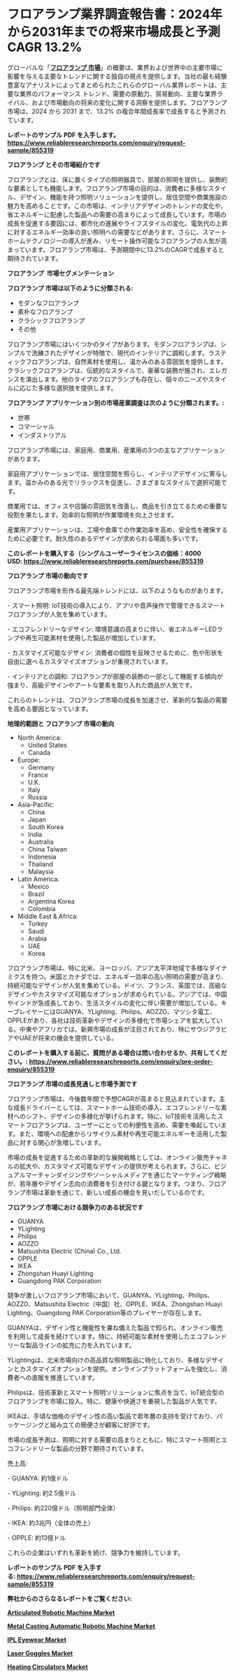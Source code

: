 <p><h1>フロアランプ業界調査報告書：2024年から2031年までの将来市場成長と予測CAGR 13.2%</h1></p><p>グローバルな「<a href="https://www.reliableresearchreports.com/floor-lamp-r855319?utm_campaign=107&utm_medium=6&utm_source=Github&utm_content=ia&utm_term=18122024&utm_id=floor-lamp"><strong>フロアランプ 市場</strong></a>」の概要は、業界および世界中の主要市場に影響を与える主要なトレンドに関する独自の視点を提供します。当社の最も経験豊富なアナリストによってまとめられたこれらのグローバル業界レポートは、主要な業界のパフォーマンス トレンド、需要の原動力、貿易動向、主要な業界ライバル、および市場動向の将来の変化に関する洞察を提供します。フロアランプ 市場は、2024 から 2031 まで、13.2% の複合年間成長率で成長すると予測されています。</p>
<p><strong>レポートのサンプル PDF を入手します。</strong><strong><a href="https://www.reliableresearchreports.com/enquiry/request-sample/855319?utm_campaign=107&utm_medium=6&utm_source=Github&utm_content=ia&utm_term=18122024&utm_id=floor-lamp">https://www.reliableresearchreports.com/enquiry/request-sample/855319</a></strong></p>
<p><strong>フロアランプ とその市場紹介です</strong></p>
<p><p>フロアランプとは、床に置くタイプの照明器具で、部屋の照明を提供し、装飾的な要素としても機能します。フロアランプ市場の目的は、消費者に多様なスタイル、デザイン、機能を持つ照明ソリューションを提供し、居住空間や商業施設の魅力を高めることです。この市場は、インテリアデザインのトレンドの変化や、省エネルギーに配慮した製品への需要の高まりによって成長しています。市場の成長を促進する要因には、都市化の進展やライフスタイルの変化、電気代の上昇に対するエネルギー効率の良い照明への需要などがあります。さらに、スマートホームテクノロジーの導入が進み、リモート操作可能なフロアランプの人気が高まっています。フロアランプ市場は、予測期間中に13.2%のCAGRで成長すると期待されています。</p><strong><a href="|AUTHORITHY_DOMAIN_URL|?utm_campaign=107&utm_medium=6&utm_source=Github&utm_content=ia&utm_term=18122024&utm_id=floor-lamp"></a></strong></p>
<p><strong>フロアランプ&nbsp;</strong><strong>&nbsp;市場セグメンテーション</strong></p>
<p><strong>フロアランプ 市場は以下のように分類される:</strong>&nbsp;</p>
<p><ul><li>モダンなフロアランプ</li><li>素朴なフロアランプ</li><li>クラシックフロアランプ</li><li>その他</li></ul></p>
<p><p>フロアランプ市場にはいくつかのタイプがあります。モダンフロアランプは、シンプルで洗練されたデザインが特徴で、現代のインテリアに調和します。ラスティックフロアランプは、自然素材を使用し、温かみのある雰囲気を提供します。クラシックフロアランプは、伝統的なスタイルで、豪華な装飾が施され、エレガンスを演出します。他のタイプのフロアランプも存在し、個々のニーズやスタイルに応じた多様な選択肢を提供します。</p></p>
<p><strong> フロアランプ アプリケーション別の市場産業調査は次のように分類されます。:</strong></p>
<p><ul><li>世帯</li><li>コマーシャル</li><li>インダストリアル</li></ul></p>
<p><p>フロアランプ市場には、家庭用、商業用、産業用の3つの主なアプリケーションがあります。</p><p>家庭用アプリケーションでは、居住空間を照らし、インテリアデザインに寄与します。温かみのある光でリラックスを促進し、さまざまなスタイルで選択可能です。</p><p>商業用では、オフィスや店舗の雰囲気を改善し、商品を引き立てるための重要な役割を果たします。効率的な照明が作業環境を向上させます。</p><p>産業用アプリケーションは、工場や倉庫での作業効率を高め、安全性を確保するために必要です。耐久性のあるデザインが求められる場面も多いです。</p></p>
<p><strong>このレポートを購入する（シングルユーザーライセンスの価格：4000 USD:</strong><strong>&nbsp;<a href="https://www.reliableresearchreports.com/purchase/855319?utm_campaign=107&utm_medium=6&utm_source=Github&utm_content=ia&utm_term=18122024&utm_id=floor-lamp">https://www.reliableresearchreports.com/purchase/855319</a></strong></p>
<p><strong>フロアランプ 市場の動向です</strong></p>
<p><p>フロアランプ市場を形作る最先端トレンドには、以下のようなものがあります。</p><p>- スマート照明: IoT技術の導入により、アプリや音声操作で管理できるスマートフロアランプが人気を集めています。</p><p>  </p><p>- エコフレンドリーなデザイン: 環境意識の高まりに伴い、省エネルギーLEDランプや再生可能素材を使用した製品が増加しています。</p><p>- カスタマイズ可能なデザイン: 消費者の個性を反映させるために、色や形状を自由に選べるカスタマイズオプションが重視されています。</p><p>- インテリアとの調和: フロアランプが部屋の装飾の一部として機能する傾向が強まり、高級デザインやアートな要素を取り入れた商品が人気です。</p><p>これらのトレンドは、フロアランプ市場の成長を加速させ、革新的な製品の需要を高める要因となっています。</p></p>
<p><strong>地理的範囲と フロアランプ 市場の動向</strong></p>
<p><ul>
    <li>
        North America:
        <ul>
            <li>United States</li>
            <li>Canada</li>
        </ul>
    </li>
    <li>
        Europe:
        <ul>
            <li>Germany</li>
            <li>France</li>
            <li>U.K.</li>
            <li>Italy</li>
            <li>Russia</li>
        </ul>
    </li>
    <li>
        Asia-Pacific:
        <ul>
            <li>China</li>
            <li>Japan</li>
            <li>South Korea</li>
            <li>India</li>
            <li>Australia</li>
            <li>China Taiwan</li>
            <li>Indonesia</li>
            <li>Thailand</li>
            <li>Malaysia</li>
        </ul>
    </li>
    <li>
        Latin America:
        <ul>
            <li>Mexico</li>
            <li>Brazil</li>
            <li>Argentina Korea</li>
            <li>Colombia</li>
        </ul>
    </li>
    <li>
        Middle East & Africa:
        <ul>
            <li>Turkey</li>
            <li>Saudi</li>
            <li>Arabia</li>
            <li>UAE</li>
            <li>Korea</li>
        </ul>
    </li>
    </ul></p>
<p><p>フロアランプ市場は、特に北米、ヨーロッパ、アジア太平洋地域で多様なダイナミクスを持つ。米国とカナダでは、エネルギー効率の高い照明の需要が高まり、持続可能なデザインが人気を集めている。ドイツ、フランス、英国では、高級なデザインやカスタマイズ可能なオプションが求められている。アジアでは、中国やインドが急成長しており、生活スタイルの変化に伴い需要が増加している。キープレイヤーにはGUANYA、YLighting、Philips、AOZZO、マツシタ電工、OPPLEがあり、各社は技術革新やデザインの多様化で市場シェアを拡大している。中東やアフリカでは、新興市場の成長が注目されており、特にサウジアラビアやUAEが将来の機会を提供している。</p></p>
<p><strong>このレポートを購入する前に、質問がある場合は問い合わせるか、共有してください。:&nbsp;<a href="https://www.reliableresearchreports.com/enquiry/pre-order-enquiry/855319?utm_campaign=107&utm_medium=6&utm_source=Github&utm_content=ia&utm_term=18122024&utm_id=floor-lamp">https://www.reliableresearchreports.com/enquiry/pre-order-enquiry/855319</a></strong></p>
<p><strong>フロアランプ 市場の成長見通しと市場予測です</strong></p>
<p><p>フロアランプ市場は、今後数年間で予想CAGRが高まると見込まれています。主な成長ドライバーとしては、スマートホーム技術の導入、エコフレンドリーな素材へのシフト、デザインの多様化が挙げられます。特に、IoT技術を活用したスマートフロアランプは、ユーザーにとっての利便性を高め、需要を喚起しています。また、環境への配慮からリサイクル素材や再生可能エネルギーを活用した製品に対する関心が急増しています。</p><p>市場の成長を促進するための革新的な展開戦略としては、オンライン販売チャネルの拡大や、カスタマイズ可能なデザインの提供が考えられます。さらに、ビジュアルマーチャンダイジングやソーシャルメディアを通じたマーケティング戦略が、若年層やデザイン志向の消費者を引き付ける鍵となります。つまり、フロアランプ市場は革新を通じて、新しい成長の機会を見いだしているのです。</p></p>
<p><strong>フロアランプ 市場における競争力のある状況です</strong></p>
<p><ul><li>GUANYA</li><li>YLighting</li><li>Philips</li><li>AOZZO</li><li>Matsushita Electric (China) Co., Ltd.</li><li>OPPLE</li><li>IKEA</li><li>Zhongshan Huayi Lighting</li><li>Guangdong PAK Corporation </li></ul></p>
<p><p>競争が激しいフロアランプ市場において、GUANYA、YLighting、Philips、AOZZO、Matsushita Electric（中国）社、OPPLE、IKEA、Zhongshan Huayi Lighting、Guangdong PAK Corporation等のプレイヤーが存在します。</p><p>GUANYAは、デザイン性と機能性を兼ね備えた製品で知られ、オンライン販売を利用して成長を続けています。特に、持続可能な素材を使用したエコフレンドリーな製品ラインの拡充に力を入れています。</p><p>YLightingは、北米市場向けの高品質な照明製品に特化しており、多様なデザインとカスタマイズオプションを提供。オンラインプラットフォームを強化し、消費者への直販を推進しています。</p><p>Philipsは、技術革新とスマート照明ソリューションに焦点を当て、IoT統合型のフロアランプを市場に投入。特に、健康や快適さを重視した製品が人気です。</p><p>IKEAは、手頃な価格のデザイン性の高い製品で若年層の支持を受けており、パッケージングと組み立ての簡便さが顧客に好評です。</p><p>市場の成長予測は、照明に対する需要の高まりとともに、特にスマート照明とエコフレンドリーな製品の分野で期待されています。</p><p>売上高:</p><p>- GUANYA: 約1億ドル</p><p>- YLighting: 約2.5億ドル</p><p>- Philips: 約220億ドル（照明部門全体）</p><p>- IKEA: 約3兆円（全体の売上）</p><p>- OPPLE: 約13億ドル</p><p>これらの企業はいずれも革新を続け、競争力を維持しています。</p></p>
<p><strong>レポートのサンプル PDF を入手する:&nbsp;<a href="https://www.reliableresearchreports.com/enquiry/request-sample/855319?utm_campaign=107&utm_medium=6&utm_source=Github&utm_content=ia&utm_term=18122024&utm_id=floor-lamp">https://www.reliableresearchreports.com/enquiry/request-sample/855319</a></strong></p>
<p></p>
<p></p>
<p></p>
<p></p>
<p><strong>弊社からのさらなるレポートをご覧ください:</strong></p>
<p><strong><p><a href="https://github.com/DianaWilson796/Market-Research-Report-List-1/blob/main/articulated-robotic-machine-market.md?utm_campaign=107&utm_medium=6&utm_source=Github&utm_content=ia&utm_term=18122024&utm_id=floor-lamp">Articulated Robotic Machine Market</a></p><p><a href="https://github.com/joannesouthgate/Market-Research-Report-List-5/blob/main/metal-casting-automatic-robotic-machine-market.md?utm_campaign=107&utm_medium=6&utm_source=Github&utm_content=ia&utm_term=18122024&utm_id=floor-lamp">Metal Casting Automatic Robotic Machine Market</a></p><p><a href="https://www.linkedin.com/pulse/ipl-eyewear-market-overview-expected-growth-144-cagr-from-htvif?utm_campaign=107&utm_medium=6&utm_source=Github&utm_content=ia&utm_term=18122024&utm_id=floor-lamp">IPL Eyewear Market</a></p><p><a href="https://www.linkedin.com/pulse/a-mkt-nova-vc8zf?utm_campaign=107&utm_medium=6&utm_source=Github&utm_content=ia&utm_term=18122024&utm_id=floor-lamp">Laser Goggles Market</a></p><p><a href="https://www.linkedin.com/pulse/overview-heating-circulators-market-competitive-landscape-hfyzf?utm_campaign=107&utm_medium=6&utm_source=Github&utm_content=ia&utm_term=18122024&utm_id=floor-lamp">Heating Circulators Market</a></p></strong></p>